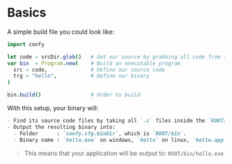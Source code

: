 # Basics
A simple build file you could look like:
```nim
import confy

let code = srcDir.glob()   # Get our source by grabbing all code from the `srcDir` folder
var bin  = Program.new(    # Build an executable program
  src = code,              # Define our source code
  trg = "hello",           # Define our binary
)

bin.build()                # Order to build
```
With this setup, your binary will:
```md
- Find its source code files by taking all `.c` files inside the `ROOT/src` folder
- Output the resulting binary into:
  - Folder      : `confy.cfg.binDir`, which is `ROOT/bin`.
  - Binary name : `hello.exe` on windows, `hello` on linux, `hello.app` on mac
```
> This means that your application will be output to: `ROOT/bin/hello.exe`  
